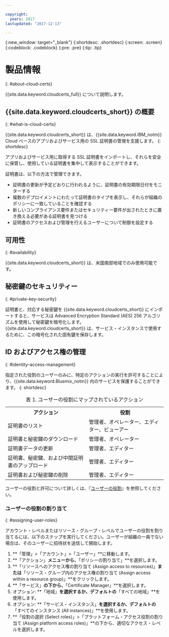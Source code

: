 ```yaml
---

copyright:
  years: 2017
lastupdated: "2017-12-13"

---
```

{:new_window: target="_blank"}
{:shortdesc: .shortdesc}
{:screen: .screen}
{:codeblock: .codeblock}
{:pre: .pre}
{:tip: .tip}

# 製品情報
{: #about-cloud-certs}

{{site.data.keyword.cloudcerts_full}} について説明します。

## {{site.data.keyword.cloudcerts_short}} の概要
{: #what-is-cloud-certs}

{{site.data.keyword.cloudcerts_short}} は、{{site.data.keyword.IBM_notm}} Cloud ベースのアプリおよびサービス用の SSL 証明書の管理を支援します。
{: shortdesc}

アプリおよびサービス用に取得する SSL 証明書をインポートし、それらを安全に保管し、使用している証明書を集中して表示することができます。

証明書は、以下の方法で管理できます。

* 証明書の更新が予定どおりに行われるように、証明書の有効期限日付をモニターする
* 複数のデプロイメントにわたって証明書のタイプを表示し、それらが組織のポリシーに一致していることを確認する
* 新しいコンプライアンス要件またはセキュリティー要件が出されたときに置き換える必要がある証明書を見つける
* 証明書のアクセスおよび管理を行えるユーザーについて制御を設定する

## 可用性
{: #availability}

{{site.data.keyword.cloudcerts_short}} は、米国南部地域でのみ使用可能です。

## 秘密鍵のセキュリティー
{: #private-key-security}

証明書と、対応する秘密鍵を {{site.data.keyword.cloudcerts_short}} にインポートすると、サービスは Advanced Encryption Standard (AES) 256 アルゴリズムを使用して秘密鍵を暗号化します。{{site.data.keyword.cloudcerts_short}} は、サービス・インスタンスで使用するために、この暗号化された固有鍵を保存します。

## ID およびアクセス権の管理
{: #identity-access-management}

指定された役割のユーザーのみに、特定のアクションの実行を許可することにより、{{site.data.keyword.Bluemix_notm}} 内のサービスを保護することができます。
{: shortdesc}

<table>
<caption> 表 1. ユーザーの役割にマップされているアクション</caption>
  <tr>
    <th> アクション </th>
    <th> 役割</th>
  </tr>
  <tr>
    <td>証明書のリスト</td>
    <td> 管理者、オペレーター、エディター、ビューアー </td>
  </tr>
  <tr>
    <td>証明書と秘密鍵のダウンロード </td>
    <td> 管理者、オペレーター </td>
  </tr>
  <tr>
    <td>証明書データの更新</td>
    <td> 管理者、エディター</td>
  </tr>
  <tr>
    <td>証明書、秘密鍵、および中間証明書のアップロード </td>
    <td> 管理者、エディター</td>
  </tr>
  <tr>
    <td>証明書および秘密鍵の削除 </td>
    <td> 管理者、エディター</td>
  </tr>
</table>

ユーザーの役割と許可について詳しくは、『[ユーザーの役割](/docs/admin/patterns.html#userroles)』を参照してください。

### ユーザーの役割の割り当て
{: #assigning-user-roles}

アカウント・レベルまたはリソース・グループ・レベルでユーザーの役割を割り当てるには、以下のステップを実行してください。ユーザーが組織の一員でない場合は、そのユーザーに招待状を送信して開始します。

1. **「管理」>「アカウント」>「ユーザー」**に移動します。
2. **「アクション」**メニューから、**「ポリシーの割り当て」**を選択します。
3. **「リソースへのアクセス権の割り当て (Assign access to resources)」**または**「リソース・グループ内のアクセス権の割り当て (Assign access within a resource group)」**をクリックします。
4. **「サービス」**の下から、**「Certificate Manager」**を選択します。
5. オプション: **「地域」**を選択するか、デフォルトの**「すべての地域」**を使用します。
6. オプション: **「サービス・インスタンス」**を選択するか、デフォルトの**「すべてのインスタンス (All instances)」**を使用します。
7. **「役割の選択 (Select roles)」>「プラットフォーム・アクセス役割の割り当て (Assign platform access roles)」**の下から、適切なアクセス・レベルを選択します。
